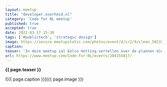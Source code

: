 ```yaml
---
layout: meetup
title: "developer.overheid.nl"
category: 'Code for NL meetup'
published: true
accepted: true
date: 2022-03-17 15:30
tags: ['#publictech', 'strategic design']
image: https://secure.meetupstatic.com/photos/event/d/c/2/9/clean_502196361.jpeg
caption: 
teaser: 'In deze meetup zal Eelco Hotting vertellen over de plannen die er zijn voor developer.overheid.nl en is er de gelegenheid om het te hebben over wensen en behoeften.'
url: https://www.meetup.com/Code-For-NL/events/284155817/
---
```

<strong>{{ page.teaser }}</strong>

![{{ page.caption }}]({{ page.image }})
